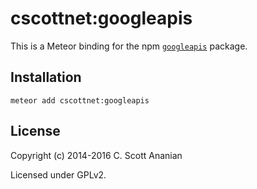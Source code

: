 # cscottnet:googleapis

This is a Meteor binding for the npm
[`googleapis`](https://www.npmjs.org/package/googleapis) package.

## Installation
```
meteor add cscottnet:googleapis
```

## License

Copyright (c) 2014-2016 C. Scott Ananian

Licensed under GPLv2.
